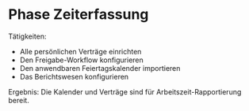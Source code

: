 # Phase Zeiterfassung

Tätigkeiten:

* Alle persönlichen Verträge einrichten
* Den Freigabe-Workflow konfigurieren
* Den anwendbaren Feiertagskalender importieren
* Das Berichtswesen konfigurieren

Ergebnis: Die Kalender und Verträge sind für Arbeitszeit-Rapportierung bereit.